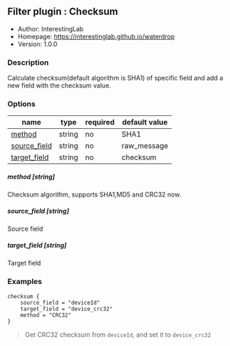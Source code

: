 ## Filter plugin : Checksum

* Author: InterestingLab
* Homepage: https://interestinglab.github.io/waterdrop
* Version: 1.0.0

### Description

Calculate checksum(default algorithm is SHA1) of specific field and add a new field with the checksum value.

### Options

| name | type | required | default value |
| --- | --- | --- | --- |
| [method](#method-string) | string | no | SHA1 |
| [source_field](#source_field-string) | string | no | raw_message |
| [target_field](#target_field-string) | string | no | checksum |

##### method [string]

Checksum algorithm, supports SHA1,MD5 and CRC32 now.

##### source_field [string]

Source field

##### target_field [string]

Target field

### Examples

```
checksum {
    source_field = "deviceId"
    target_field = "device_crc32"
    method = "CRC32"
}
```

> Get CRC32 checksum from `deviceId`, and set it to `device_crc32`
